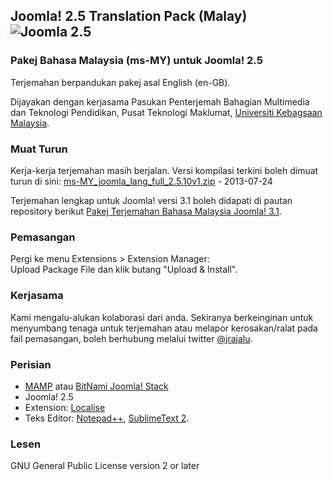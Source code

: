 ## Joomla! 2.5 Translation Pack (Malay) ![Joomla 2.5](http://extensions.joomla.org/images/jed/compat_25.png)
### Pakej Bahasa Malaysia (ms-MY) untuk Joomla! 2.5
Terjemahan berpandukan pakej asal English (en-GB).

Dijayakan dengan kerjasama Pasukan Penterjemah Bahagian Multimedia dan Teknologi Pendidikan, Pusat Teknologi Maklumat, [Universiti Kebagsaan Malaysia](http://www.ukm.my).

### Muat Turun
Kerja-kerja terjemahan masih berjalan. Versi kompilasi terkini boleh dimuat turun di sini:
[ms-MY_joomla_lang_full_2.5.10v1.zip](https://raw.github.com/multimediaukm/Joomla-2.5-Translation-Pack-Malay/master/ms-MY_joomla_lang_full_2.5.10v1.zip) - 2013-07-24

Terjemahan lengkap untuk Joomla! versi 3.1 boleh didapati di pautan repository berikut [Pakej Terjemahan Bahasa Malaysia Joomla! 3.1](https://github.com/multimediaukm/Joomla-3.1-Translation-Pack-Malay).

### Pemasangan
Pergi ke menu Extensions > Extension Manager:<br/>
Upload Package File dan klik butang "Upload & Install".

### Kerjasama
Kami mengalu-alukan kolaborasi dari anda. Sekiranya berkeinginan untuk menyumbang tenaga untuk terjemahan atau melapor kerosakan/ralat pada fail pemasangan, boleh berhubung melalui twitter [@jrajalu](https://www.twitter.com/jrajalu).

### Perisian
* [MAMP](http://www.mamp.info/en/index.html) atau [BitNami Joomla! Stack](http://bitnami.com/stack/joomla)
* Joomla! 2.5
* Extension: [Localise](http://extensions.joomla.org/extensions/languages/language-edition/17755)
* Teks Editor: [Notepad++](http://notepad-plus-plus.org/), [SublimeText 2](http://www.sublimetext.com/).

### Lesen
GNU General Public License version 2 or later